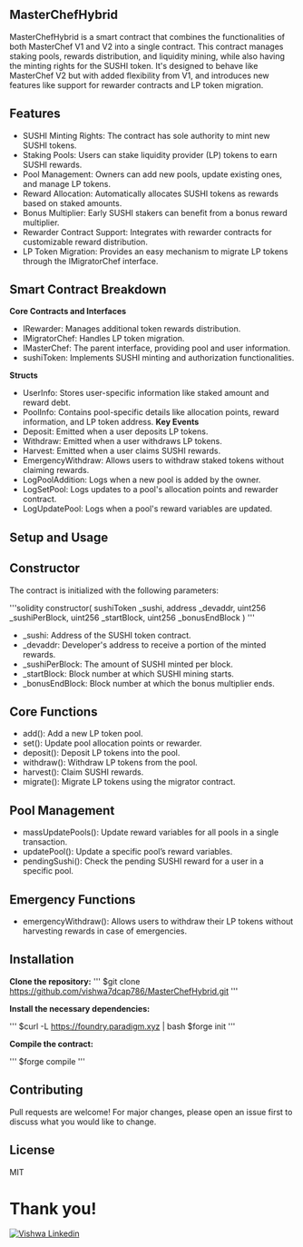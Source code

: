 ## MasterChefHybrid
MasterChefHybrid is a smart contract that combines the functionalities of both MasterChef V1 and V2 into a single contract. This contract manages staking pools, rewards distribution, and liquidity mining, while also having the minting rights for the SUSHI token. It's designed to behave like MasterChef V2 but with added flexibility from V1, and introduces new features like support for rewarder contracts and LP token migration.

## Features

* SUSHI Minting Rights: The contract has sole authority to mint new SUSHI tokens.
* Staking Pools: Users can stake liquidity provider (LP) tokens to earn SUSHI rewards.
* Pool Management: Owners can add new pools, update existing ones, and manage LP tokens.
* Reward Allocation: Automatically allocates SUSHI tokens as rewards based on staked amounts.
* Bonus Multiplier: Early SUSHI stakers can benefit from a bonus reward multiplier.
* Rewarder Contract Support: Integrates with rewarder contracts for customizable reward distribution.
* LP Token Migration: Provides an easy mechanism to migrate LP tokens through the IMigratorChef interface.

## Smart Contract Breakdown

**Core Contracts and Interfaces**

* IRewarder: Manages additional token rewards distribution.
* IMigratorChef: Handles LP token migration.
* IMasterChef: The parent interface, providing pool and user information.
* sushiToken: Implements SUSHI minting and authorization functionalities.

**Structs**

* UserInfo: Stores user-specific information like staked amount and reward debt.
* PoolInfo: Contains pool-specific details like allocation points, reward information, and LP token address.
**Key Events**
* Deposit: Emitted when a user deposits LP tokens.
* Withdraw: Emitted when a user withdraws LP tokens.
* Harvest: Emitted when a user claims SUSHI rewards.
* EmergencyWithdraw: Allows users to withdraw staked tokens without claiming rewards.
* LogPoolAddition: Logs when a new pool is added by the owner.
* LogSetPool: Logs updates to a pool's allocation points and rewarder contract.
* LogUpdatePool: Logs when a pool's reward variables are updated.

## Setup and Usage

## Constructor
    
The contract is initialized with the following parameters:

'''solidity
constructor(
    sushiToken _sushi,
    address _devaddr,
    uint256 _sushiPerBlock,
    uint256 _startBlock,
    uint256 _bonusEndBlock
)
'''
* _sushi: Address of the SUSHI token contract.
* _devaddr: Developer's address to receive a portion of the minted rewards.
* _sushiPerBlock: The amount of SUSHI minted per block.
* _startBlock: Block number at which SUSHI mining starts.
* _bonusEndBlock: Block number at which the bonus multiplier ends.

## Core Functions
* add(): Add a new LP token pool.
* set(): Update pool allocation points or rewarder.
* deposit(): Deposit LP tokens into the pool.
* withdraw(): Withdraw LP tokens from the pool.
* harvest(): Claim SUSHI rewards.
* migrate(): Migrate LP tokens using the migrator contract.

## Pool Management
* massUpdatePools(): Update reward variables for all pools in a single transaction.
* updatePool(): Update a specific pool’s reward variables.
* pendingSushi(): Check the pending SUSHI reward for a user in a specific pool.

## Emergency Functions
* emergencyWithdraw(): Allows users to withdraw their LP tokens without harvesting rewards in case of emergencies.

## Installation
**Clone the repository:**
'''
$git clone https://github.com/vishwa7dcap786/MasterChefHybrid.git
'''

**Install the necessary dependencies:**

'''
$curl -L https://foundry.paradigm.xyz | bash
$forge init
'''

**Compile the contract:**

'''
$forge compile
'''


## Contributing
Pull requests are welcome! For major changes, please open an issue first to discuss what you would like to change.

## License
MIT

# Thank you!

[![Vishwa Linkedin](https://img.shields.io/badge/LinkedIn-0077B5?style=for-the-badge&logo=linkedin&logoColor=white)](https://www.linkedin.com/in/vishwa-445489227/)
